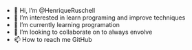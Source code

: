 - 👋 Hi, I’m @HenriqueRuschell
- 👀 I’m interested in learn programing and improve techniques
- 🌱 I’m currently learning programation 
- 💞️ I’m looking to collaborate on to always envolve 
- 📫 How to reach me GitHub

<!---
HenriqueRuschell/HenriqueRuschell is a ✨ special ✨ repository because its `README.md` (this file) appears on your GitHub profile.
You can click the Preview link to take a look at your changes.
--->
